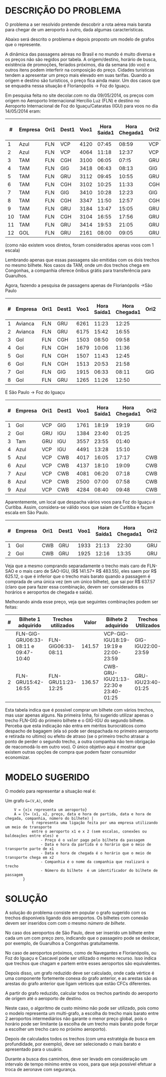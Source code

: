 # DESCRIÇÃO DO PROBLEMA

O problema a ser resolvido pretende descobrir a rota aérea mais barata para chegar de um aeroporto à outro, dada algumas características.

Abaixo será descrito o problema e depois proposto um modelo de grafos que o represente.

A dinâmica das passagens aéreas no Brasil e no mundo é muito diversa e os preços não são regidos por tabela. A origem/destino, horário de busca, existência de promoções, feriados próximos, dia da semana (do voo) e outros itens podem interferir na composição do preço. Cidades turísticas tendem a apresentar um preço mais elevado em suas tarifas. Quando a origem e destino são turísticos, o preço fica ainda maior. Um dos casos que se enquadra nessa situação é Florianópolis → Foz do Iguaçu.

Em pesquisa feita no site decolar.com no dia 09/05/2014, os preços com origem no Aeroporto Internacional Hercílio Luz (FLN) e destino no Aeroporto Internacional de Foz do Iguaçu/Cataratas (IGU) para voos no dia 14/05/2014 eram:

| # | Empresa | Ori1 | Dest1 | Voo1 | Hora Saída1 | Hora Chegada1 | Ori2 | Dest2 | Voo2 | Hora Saída2 | Hora Chegada2 | Duração Total | Valor(R$) | Taxa Emb. (R$) | ValorFinal (R$) |
| --- | --- | --- | --- | --- | --- | --- | --- | --- | --- | --- | --- | --- | --- | --- | --- |
| 1 | Azul | FLN | VCP | 4120 | 07:45 | 08:59 | VCP | IGU | 4491 | 13:28 | 15:10 | 7:25 | 616 | 21.57 | 637.57 |
| 2 | Azul | FLN | VCP | 4064 | 11:18 | 12:37 | VCP | IGU | 4491 | 13:28 | 15:10 | 7:25 | 616 | 21.57 | 637.57 |
| 3 | TAM | FLN | CGH | 3100 | 06:05 | 07:!5 | GRU | IGU | 3559 | 13:35 | 15:05 | 9:00 | 765 | 21.57 | 786.57 |
| 4 | TAM | FLN | GIG | 3418 | 06:43 | 08:13 | GIG | IGU | 3187 | 16:19 | 18:26 | 11:43 | 765 | 21.57 | 786.57 |
| 5 | TAM | FLN | GRU | 3112 | 09:45 | 10:55 | GRU | IGU | 3559 | 13:35 | 15:05 | 5:20 | 765 | 21.57 | 786.57 |
| 6 | TAM | FLN | CGH | 3102 | 10:25 | 11:33 | CGH | IGU | 3340 | 13:43 | 15:24 | 4:59 | 765 | 21.57 | 786.57 |
| 7 | TAM | FLN | GIG | 3410 | 10:28 | 12:23 | GIG | IGU | 3187 | 16:19 | 18:26 | 7:58 | 765 | 21.57 | 786.57 |
| 8 | TAM | FLN | CGH | 3347 | 11:50 | 12:57 | CGH | IGU | 3340 | 13:43 | 15:24 | 3:34 | 765 | 21.57 | 786.57 |
| 9 | TAM | FLN | GRU | 3184 | 13:47 | 15:05 | GRU | IGU | 3557 | 23:55 | 01:40 | 11:53 | 765 | 21.57 | 786.57 |
| 10 | TAM | FLN | CGH | 3104 | 16:55 | 17:56 | GRU | IGU | 3557 | 23:55 | 01:40 | 8:45 | 765 | 21.57 | 786.57 |
| 11 | TAM | FLN | GRU | 3414 | 19:53 | 21:05 | GRU | IGU | 3557 | 23:55 | 01:40 | 5:47 | 765 | 21.57 | 786.57 |
| 12 | GOL | FLN | GRU | 2161 | 08:00 | 09:05 | GRU | IGU | 1380 | 11:15 | 12:37 | 4:37 | 765 | 21.57 | 786.57 |

(como não existem voos diretos, foram considerados apenas voos com 1 escala)

Lembrando apenas que essas passagens são emitidas com os dois trechos no mesmo bilhete. Nos casos da TAM, onde um dos trechos chega em Congonhas, a companhia oferece ônibus grátis para transferência para Guarulhos.

Agora, fazendo a pesquisa de passagens apenas de Florianópolis →São Paulo

| # | Empresa | Ori1 | Dest1 | Voo1 | Hora Saída1 | Hora Chegada1 | Ori2 | Dest2 | Voo2 | Hora Saída2 | Hora Chegada2 | Duração Total | Valor(R$) | Taxa Emb. (R$) | ValorFinal (R$) |
| --- | --- | --- | --- | --- | --- | --- | --- | --- | --- | --- | --- | --- | --- | --- | --- |
| 1 | Avianca | FLN | GRU | 6261 | 11:23 | 12:25 |   |   |   |   |   | 1:02 | 115 | 21.57 | 136.57 |
| 2 | Avianca | FLN | GRU | 6175 | 15:42 | 16:55 |   |   |   |   |   | 1:13 | 115 | 21.57 | 136.57 |
| 3 | Gol | FLN | CGH | 1503 | 08:50 | 09:58 |   |   |   |   |   | 1:08 | 120 | 21.57 | 141.57 |
| 4 | Gol | FLN | CGH | 1679 | 10:06 | 11:36 |   |   |   |   |   | 1:30 | 120 | 21.57 | 141.57 |
| 5 | Gol | FLN | CGH | 1507 | 11:43 | 12:45 |   |   |   |   |   | 1:02 | 120 | 21.57 | 141.57 |
| 6 | Gol | FLN | CGH | 1513 | 20:53 | 21:58 |   |   |   |   |   | 1:05 | 120 | 21.57 | 141.57 |
| 7 | Gol | FLN | GIG | 1915 | 06:33 | 08:11 | GIG | GRU | 1743 | 09:47 | 10:40 | 4:07 | 120 | 21.57 | 141.57 |
| 8 | Gol | FLN | GRU | 1265 | 11:26 | 12:50 |   |   |   |   |   | 1:24 | 120 | 21.57 | 141.57 |



E São Paulo → Foz do Iguaçu

| # | Empresa | Ori1 | Dest1 | Voo1 | Hora Saída1 | Hora Chegada1 | Ori2 | Dest2 | Voo2 | Hora Saída2 | Hora Chegada2 | Duração Total | Valor(R$) | Taxa Emb. (R$) | ValorFinal (R$) |
| --- | --- | --- | --- | --- | --- | --- | --- | --- | --- | --- | --- | --- | --- | --- | --- |
| 1 | Gol | VCP | GIG | 1761 | 18:19 | 19:19 | GIG | IGU | 1462 | 22:00 | 23:59 | 5:40 | 257 | 22.55 | 279.55 |
| 2 | Gol | GRU | IGU | 1384 | 23:40 | 01:25 |   |   |   |   |   | 1:45 | 395 | 22.55 | 417.55 |
| 3 | Tam | GRU | IGU | 3557 | 23:55 | 01:40 |   |   |   |   |   | 1:45 | 395 | 22.55 | 417.55 |
| 4 | Azul | VCP | IGU | 4491 | 13:28 | 15:10 |   |   |   |   |   | 1:42 | 412 | 22.55 | 434.55 |
| 5 | Azul | VCP | CWB | 4017 | 16:05 | 17:17 | CWB | IGU | 4460 | 23:07 | 00:23 | 8:18 | 412 | 22.55 | 434.55 |
| 6 | Azul | VCP | CWB | 4137 | 18:10 | 19:09 | CWB | IGU | 4460 | 23:07 | 00:23 | 6:13 | 432 | 22.55 | 454.55 |
| 7 | Azul | VCP | CWB | 4081 | 06:20 | 07:18 | CWB | IGU | 4156 | 10:52 | 12:16 | 5:56 | 461 | 22.55 | 483.55 |
| 8 | Azul | VCP | CWB | 2500 | 07:00 | 07:58 | CWB | IGU | 4156 | 10:52 | 12:16 | 5:16 | 461 | 22.55 | 483.55 |
| 9 | Azul | VCP | CWB | 4284 | 08:40 | 09:48 | CWB | IGU | 4156 | 10:52 | 12:16 | 3:36 | 461 | 22.55 | 483.55 |



Aparentemente, um local que despacha vários voos para Foz do Iguaçu é Curitiba. Assim, considera-se válido voos que saiam de Curitiba e façam escala em São Paulo.

| # | Empresa | Ori1 | Dest1 | Voo1 | Hora Saída1 | Hora Chegada1 | Ori2 | Dest2 | Voo2 | Hora Saída2 | Hora Chegada2 | Duração Total | Valor(R$) | Taxa Emb. (R$) | ValorFinal (R$) |
| --- | --- | --- | --- | --- | --- | --- | --- | --- | --- | --- | --- | --- | --- | --- | --- |
| 1 | Gol | CWB | GRU | 1933 | 21:13 | 22:30 | GRU | IGU | 1384 | 23:40 | 01:25 | 04:12 | 202 | 21.57 | 223.57 |
| 2 | Gol | CWB | GRU | 1925 | 12:16 | 13:35 | GRU | IGU | 1382 | 15:45 | 17:40 | 05:25 | 270 | 21.57 | 291.57 |



Veja que a mesmo comprando separadamente o trecho mais caro de FLN-SAO e o mais caro de SAO-IGU, (R$ 141.57+ R$ 483.55), eles saem por R$ 625.12, o que é inferior que o trecho mais barato quando  a passagem é comprada de uma única vez (em um único bilhete), que sai por R$ 637.57 (claro que para fazer essa combinação, devem ser considerados os horários e aeroportos de chegada e saída).

Melhorando ainda esse preço, veja que seguintes combinações podem ser feitas:

| # | Bilhete 1 adquirido | Trechos utilizados | Valor | Bilhete 2 adquirido | Trechos Utilizados | Valor | Valor Final |
| --- | --- | --- | --- | --- | --- | --- | --- |
| 1 | FLN-GIG-GRU06:33-08:11 e 09:47-10:40 | FLN-GIG06:33-08:11 | 141.57 | VCP-GIG-IGU18:19-19:19 e 22:00-23:59 | GIG-IGU22:00-23:59 | 279.55 | 421.12 |
| 2 | FLN-GRU15:42-16:55 | FLN-GRU11:23-12:25 | 136.57 | CWB-GRU-IGU21:13-22:30 e 23:40-01:25 | GRU-IGU23:40-01:25 | 223.57 | 360.14 |

Esta tabela indica que é possível comprar um bilhete com vários trechos, mas usar apenas alguns. Na primeira linha, foi sugerido utilizar apenas o trecho FLN-GIG do primeiro bilhete e o GIG-IGU do segundo bilhete. Perceba que esta indicação não entra em méritos burocráticos como despacho de bagagem (ela só pode ser despachada no primeiro aeroporto e retirada no ultimo) ou efeito de atraso (se o primeiro trecho atrasar a ponto de perder o segundo trecho, a outra companhia não tem obrigação de reacomodá-lo em outro voo). O único objetivo aqui é mostrar que existem outras opções de compra que podem fazer consumidor economizar.



# MODELO SUGERIDO

O modelo para representar a situação real é:

Um grafo `G=(V,A)`, onde
```
	V = {x|x representa um aeroporto}
	A = {t= (x1, x2, preço, data e hora de partida, data e hora de chegada, companhia, número do bilhete) |
			t representa uma ligação feita por uma empresa utilizando um meio de transporte
			entre o aeroporto x1 e x 2 (sem escalas, conexões ou baldeações entre eles) e
				- Preço é o valor pago pelo bilhete da passagem
				- Data e hora da partida é o horário que o meio de transporte parte de x1
				- Data e hora de chegada é o horário que o meio de transporte chega em x2
				- Companhia é o nome da companhia que realizará o trecho
				- Número do bilhete  é um identificador do bilhete de passagem
		}
```

# SOLUÇÃO

A solução do problema consiste em popular o grafo sugerido com os trechos disponíveis ligando dois aeroportos. Os bilhetes com conexão devem ser inseridos com com o mesmo _número de bilhete_.

No caso dos aeroportos de São Paulo, deve ser inserido um bilhete entre cada um um com preço zero, indicando que o passageiro pode se deslocar, por exemplo, de Guarulhos a Congonhas gratuitamente.

No caso de aeroportos próximos, como de Navegantes e Florianópolis, ou Foz do Iguaçu e Cascavel pode ser utilizado o mesmo recurso. Isso indica que trechos que chagam e partem entre esses aeroportos são equivalentes.

Depois disso, um grafo reduzido deve ser calculado, onde cada vértice é uma componente fortemente conexa do grafo anterior, e as arestas são as arestas do grafo anterior que ligam vértices que estão CFCs diferentes.

A partir do grafo reduzido, calcular todos os trechos partindo do aeroporto de origem até o aeroporto de destino.

Neste caso, o algoritmo de custo mínimo não pode ser utilizado, pois como o modelo representa um multi-grafo, a escolha do trecho mais barato entre 2 aeroportos intermediários não garante o menor preço global, pois o horário pode ser limitante (a escolha de um trecho mais barato pode forçar a escolher um trecho caro no próximo aeroporto).

Depois de calculados todos os trechos (com uma estratégia de busca em profundidade, por exemplo), deve ser selecionado o mais barato e apresentado para o usuário.

Durante a busca dos caminhos, deve ser levado em consideração um intervalo de tempo mínimo entre os voos, para que seja possível efetuar a troca de aeronave com segurança.
